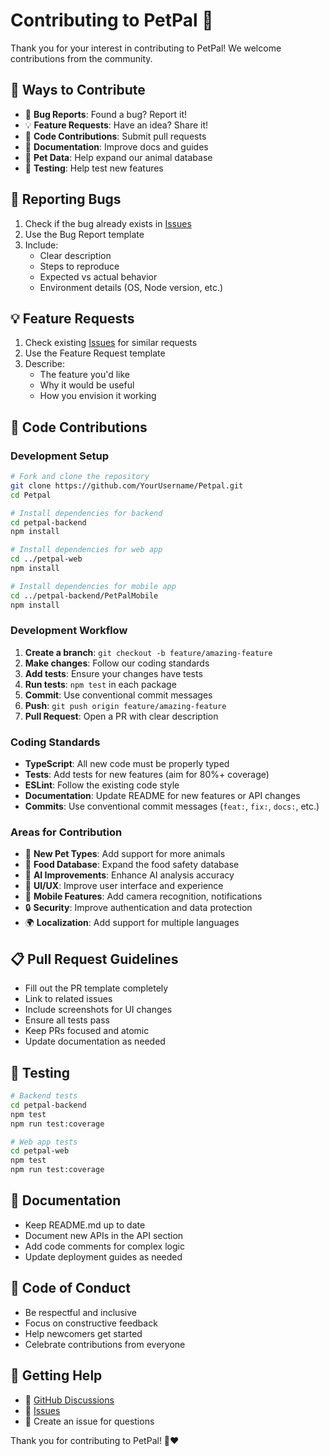 # Contributing to PetPal 🐾

Thank you for your interest in contributing to PetPal! We welcome contributions from the community.

## 🚀 Ways to Contribute

- 🐛 **Bug Reports**: Found a bug? Report it!
- 💡 **Feature Requests**: Have an idea? Share it!
- 🔧 **Code Contributions**: Submit pull requests
- 📖 **Documentation**: Improve docs and guides
- 🐾 **Pet Data**: Help expand our animal database
- 🧪 **Testing**: Help test new features

## 🐛 Reporting Bugs

1. Check if the bug already exists in [Issues](https://github.com/Sunayana225/Petpal/issues)
2. Use the Bug Report template
3. Include:
   - Clear description
   - Steps to reproduce
   - Expected vs actual behavior
   - Environment details (OS, Node version, etc.)

## 💡 Feature Requests

1. Check existing [Issues](https://github.com/Sunayana225/Petpal/issues) for similar requests
2. Use the Feature Request template
3. Describe:
   - The feature you'd like
   - Why it would be useful
   - How you envision it working

## 🔧 Code Contributions

### Development Setup

```bash
# Fork and clone the repository
git clone https://github.com/YourUsername/Petpal.git
cd Petpal

# Install dependencies for backend
cd petpal-backend
npm install

# Install dependencies for web app
cd ../petpal-web
npm install

# Install dependencies for mobile app
cd ../petpal-backend/PetPalMobile
npm install
```

### Development Workflow

1. **Create a branch**: `git checkout -b feature/amazing-feature`
2. **Make changes**: Follow our coding standards
3. **Add tests**: Ensure your changes have tests
4. **Run tests**: `npm test` in each package
5. **Commit**: Use conventional commit messages
6. **Push**: `git push origin feature/amazing-feature`
7. **Pull Request**: Open a PR with clear description

### Coding Standards

- **TypeScript**: All new code must be properly typed
- **Tests**: Add tests for new features (aim for 80%+ coverage)
- **ESLint**: Follow the existing code style
- **Documentation**: Update README for new features or API changes
- **Commits**: Use conventional commit messages (`feat:`, `fix:`, `docs:`, etc.)

### Areas for Contribution

- 🐾 **New Pet Types**: Add support for more animals
- 🥗 **Food Database**: Expand the food safety database
- 🤖 **AI Improvements**: Enhance AI analysis accuracy
- 🎨 **UI/UX**: Improve user interface and experience
- 📱 **Mobile Features**: Add camera recognition, notifications
- 🔒 **Security**: Improve authentication and data protection
- 🌍 **Localization**: Add support for multiple languages

## 📋 Pull Request Guidelines

- Fill out the PR template completely
- Link to related issues
- Include screenshots for UI changes
- Ensure all tests pass
- Keep PRs focused and atomic
- Update documentation as needed

## 🧪 Testing

```bash
# Backend tests
cd petpal-backend
npm test
npm run test:coverage

# Web app tests
cd petpal-web
npm test
npm run test:coverage
```

## 📖 Documentation

- Keep README.md up to date
- Document new APIs in the API section
- Add code comments for complex logic
- Update deployment guides as needed

## 🤝 Code of Conduct

- Be respectful and inclusive
- Focus on constructive feedback
- Help newcomers get started
- Celebrate contributions from everyone

## 🔗 Getting Help

- 💬 [GitHub Discussions](https://github.com/Sunayana225/Petpal/discussions)
- 🐛 [Issues](https://github.com/Sunayana225/Petpal/issues)
- 📧 Create an issue for questions

Thank you for contributing to PetPal! 🐾❤️
